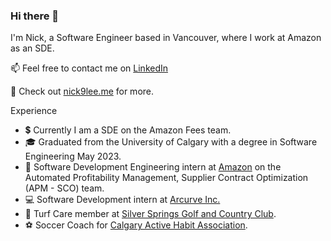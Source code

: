 ### Hi there 👋

I'm Nick, a Software Engineer based in Vancouver, where I work at Amazon as an SDE.

📫 Feel free to contact me on [LinkedIn](https://www.linkedin.com/in/nick-lee-a75980139/)

🔭 Check out [nick9lee.me](https://nick9lee.me/) for more.

Experience
- :heavy_dollar_sign: Currently I am a SDE on the Amazon Fees team.
- :mortar_board: Graduated from the University of Calgary with a degree in Software Engineering May 2023.
- :memo: Software Development Engineering intern at [Amazon](https://sell.amazon.com/tools/seller-central) on the Automated Profitability Management, Supplier Contract Optimization (APM - SCO) team.
- 💻 Software Development intern at [Arcurve Inc.](https://www.arcurve.com/)
- 🌱 Turf Care member at [Silver Springs Golf and Country Club](https://www.silverspringsgolfclub.com/).
- :soccer: Soccer Coach for [Calgary Active Habit Association](https://www.edgemont.ab.ca/events/caha-summer-activity-programs/).

<!--  un comment for profile visites  ![](https://komarev.com/ghpvc/?username=nick9lee&color=CCD1E4) -->

<!--
**nick9lee/nick9lee** is a ✨ _special_ ✨ repository because its `README.md` (this file) appears on your GitHub profile.

Here are some ideas to get you started:

- 🔭 I’m currently working on ...
- 🌱 I’m currently learning ...
- 👯 I’m looking to collaborate on ...
- 🤔 I’m looking for help with ...
- 💬 Ask me about ...
- 📫 How to reach me: ...
- 😄 Pronouns: ...
- ⚡ Fun fact: ...

for emojis go here -> https://github.com/ikatyang/emoji-cheat-sheet/blob/master/README.md
-->
